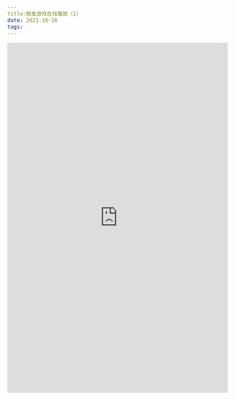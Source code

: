 ```yaml
---
title:鱿鱼游戏在线播放（1）
date: 2021-10-16
tags:
---
```

<iframe width="100%" height="800px" class="embed-show" src="https://panbaidu.cn/#fileView&path=https%3A%2F%2Fpanbaidu.cn%2F%3Fexplorer%2Fshare%2Ffile%26hash%3DffaavYslb9dP9nekOHvFFhP3u2U_AZfa8EIGBEn1ppXuhEjWt64cBUI%26name%3D%2F%255Bwww.domp4.cc%255D%25E9%25B1%25BF%25E9%25B1%25BC%25E6%25B8%25B8%25E6%2588%258F.s01e01.HD1080p.mp4%26size%3D1341215552%26createTime%3D1634388171" allowtransparency="true" allowfullscreen="true" webkitallowfullscreen="true" mozallowfullscreen="true" frameborder="0" scrolling="no"></iframe>
